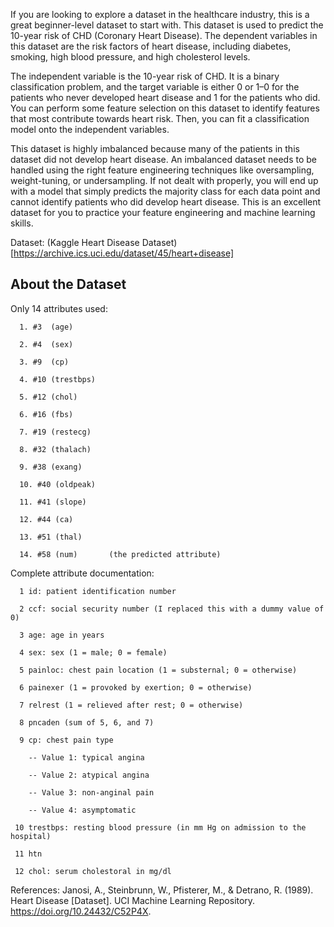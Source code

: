 If you are looking to explore a dataset in the healthcare industry, this is a great beginner-level dataset to start with. This dataset is used to predict the 10-year risk of CHD (Coronary Heart Disease). The dependent variables in this dataset are the risk factors of heart disease, including diabetes, smoking, high blood pressure, and high cholesterol levels.

The independent variable is the 10-year risk of CHD. It is a binary classification problem, and the target variable is either 0 or 1–0 for the patients who never developed heart disease and 1 for the patients who did. You can perform some feature selection on this dataset to identify features that most contribute towards heart risk. Then, you can fit a classification model onto the independent variables.

This dataset is highly imbalanced because many of the patients in this dataset did not develop heart disease. An imbalanced dataset needs to be handled using the right feature engineering techniques like oversampling, weight-tuning, or undersampling. If not dealt with properly, you will end up with a model that simply predicts the majority class for each data point and cannot identify patients who did develop heart disease. This is an excellent dataset for you to practice your feature engineering and machine learning skills.

Dataset: (Kaggle Heart Disease Dataset)[https://archive.ics.uci.edu/dataset/45/heart+disease]

## About the Dataset
Only 14 attributes used:

      1. #3  (age)       

      2. #4  (sex)       

      3. #9  (cp)        

      4. #10 (trestbps)  

      5. #12 (chol)      

      6. #16 (fbs)       

      7. #19 (restecg)   

      8. #32 (thalach)   

      9. #38 (exang)     

      10. #40 (oldpeak)   

      11. #41 (slope)     

      12. #44 (ca)        

      13. #51 (thal)      

      14. #58 (num)       (the predicted attribute)



Complete attribute documentation:

      1 id: patient identification number

      2 ccf: social security number (I replaced this with a dummy value of 0)

      3 age: age in years

      4 sex: sex (1 = male; 0 = female)

      5 painloc: chest pain location (1 = substernal; 0 = otherwise)

      6 painexer (1 = provoked by exertion; 0 = otherwise)

      7 relrest (1 = relieved after rest; 0 = otherwise)

      8 pncaden (sum of 5, 6, and 7)

      9 cp: chest pain type

        -- Value 1: typical angina

        -- Value 2: atypical angina

        -- Value 3: non-anginal pain

        -- Value 4: asymptomatic

     10 trestbps: resting blood pressure (in mm Hg on admission to the hospital)

     11 htn

     12 chol: serum cholestoral in mg/dl


References:
Janosi, A., Steinbrunn, W., Pfisterer, M., & Detrano, R. (1989). Heart Disease [Dataset]. UCI Machine Learning Repository. https://doi.org/10.24432/C52P4X.